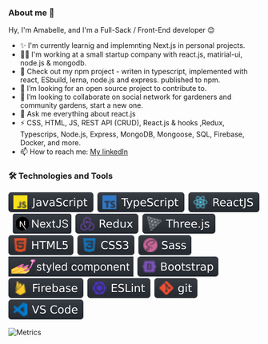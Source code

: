 ### About me 👋

Hy, I'm Amabelle, and I'm a Full-Sack / Front-End developer 😊

- ✨ I'm currently learnig and implemnting Next.js in personal projects.
- 👩‍💻 I'm working at a small startup company with react.js, matirial-ui, node.js & mongodb.
- 💖 Check out my npm project - writen in typescript, implemented with react, ESbuild, lerna, node.js and express. published to npm.
- 👯 I’m looking for an open source project to contribute to.
- 🌱 I’m looking to collaborate on social network for gardeners and community gardens, start a new one.
- 💬 Ask me everything about react.js
- ⚡ CSS, HTML, JS, REST API (CRUD), React.js & hooks ,Redux, Typescrips, Node.js, Express, MongoDB, Mongoose, SQL, Firebase, Docker, and more.
- 📫 How to reach me: [My linkedIn](https://www.linkedin.com/in/amabelle-trachtenberg/)

<!--
**amabelleS/amabelleS** is a ✨ _special_ ✨ repository because its `README.md` (this file) appears on your GitHub profile.

Here are some ideas to get you started:

- 🔭 I’m currently working on my new blog-protfolio (v2)
- 🌱 I’m currently learning typescript
- 👯 I’m looking to collaborate on ...
- 🤔 I’m looking for help with ...
- 💬 Ask me about react
- 📫 How to reach me: ...
- 😄 Pronouns: ...
- ⚡ Fun fact: ...
-->
### 🛠 Technologies and Tools

![javascript](images/javascript.svg)&nbsp;
![typescript](images/typescript.svg)&nbsp;
![reactjs](images/reactjs.svg)&nbsp;
![nextjs](images/nextjs.svg)&nbsp;
![redux](images/redux.svg)&nbsp;
![threejs](images/threejs.svg)&nbsp;
![html5](images/html5.svg)&nbsp;
![css3](images/css3.svg)&nbsp;
![sass](images/sass.svg)&nbsp;
![styled-component](images/styled-component.svg)&nbsp;
![bo01otstrap](images/bootstrap.svg)&nbsp;
![firebase](images/firebase.svg)&nbsp;
![eslint](images/eslint.svg)&nbsp;
![git](images/git.svg)&nbsp;
![vscode](images/vscode.svg)&nbsp;

![Metrics](/github-metrics.svg)
